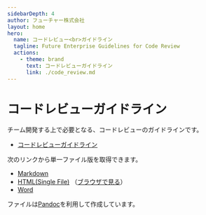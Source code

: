 ```yaml
---
sidebarDepth: 4
author: フューチャー株式会社
layout: home
hero:
  name: コードレビュー<br>ガイドライン
  tagline: Future Enterprise Guidelines for Code Review
  actions:
    - theme: brand
      text: コードレビューガイドライン
      link: ./code_review.md
---
```


# コードレビューガイドライン

チーム開発する上で必要となる、コードレビューのガイドラインです。

- [コードレビューガイドライン](code_review.md)

次のリンクから単一ファイル版を取得できます。

- [Markdown](https://github.com/future-architect/arch-guidelines/blob/master/documents/forCodeReview/code_review.md)
- [HTML(Single File)](https://github.com/future-architect/arch-guidelines/blob/gh-pages/resources/コードレビューガイドライン.html) （[ブラウザで見る](https://future-architect.github.io/arch-guidelines/resources/コードレビューガイドライン.html)）
- [Word](https://github.com/future-architect/arch-guidelines/raw/gh-pages/resources/コードレビューガイドライン.docx)

ファイルは[Pandoc]を利用して作成しています。

[pandoc]: https://pandoc.org/
